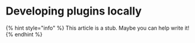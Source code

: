 # Developing plugins locally

{% hint style="info" %}
This article is a stub. Maybe you can help write it!
{% endhint %}

